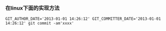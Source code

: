 ### 在linux下面的实现方法
```
GIT_AUTHOR_DATE='2013-01-01 14:26:12' GIT_COMMITTER_DATE='2013-01-01 14:26:12' git commit -am'xxxx'
```
